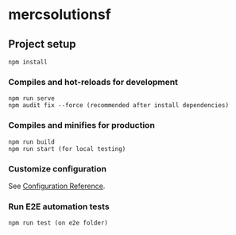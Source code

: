 # mercsolutionsf

## Project setup
```
npm install
```

### Compiles and hot-reloads for development
```
npm run serve
npm audit fix --force (recommended after install dependencies)
```

### Compiles and minifies for production
```
npm run build
npm run start (for local testing)
```

### Customize configuration
See [Configuration Reference](https://cli.vuejs.org/config/).

### Run E2E automation tests
```
npm run test (on e2e folder)
```

